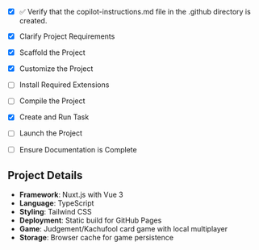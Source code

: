 <!-- Judgement Card Game - Nuxt.js Project -->

- [x] ✅ Verify that the copilot-instructions.md file in the .github directory is created.

- [x] Clarify Project Requirements
	<!-- ✅ COMPLETED: Creating Nuxt.js web app for Judgement card game with Vue 3, TypeScript, Tailwind CSS -->

- [x] Scaffold the Project
	<!-- ✅ COMPLETED: Created basic Nuxt.js project structure -->
	<!-- ✅ COMPLETED: Created initial components for game setup, player input, game board, and scoreboard -->
	<!-- Create Nuxt.js project with required dependencies -->

- [x] Customize the Project
	<!-- ✅ COMPLETED: Created game types and interfaces -->
	<!-- ✅ COMPLETED: Built core game logic in composables/useGame.ts -->
	<!-- ✅ COMPLETED: Enhanced GameSetup.vue with player management and scoring options -->
	<!-- ✅ COMPLETED: Built comprehensive GameBoard.vue with bidding and playing phases -->
	<!-- ✅ COMPLETED: Created PlayingCard.vue component for card display -->
	<!-- ✅ COMPLETED: Built GameResults.vue with final standings and statistics -->
	<!-- ✅ COMPLETED: Implemented game logic, components, and styling -->

- [ ] Install Required Extensions
	<!-- Install any needed VS Code extensions -->

- [ ] Compile the Project
	<!-- ✅ COMPLETED: Dependencies installed (with minor permission issues) -->
	<!-- Install dependencies and resolve any issues -->

- [x] Create and Run Task
	<!-- ✅ COMPLETED: Created development server task -->
	<!-- Create build and dev tasks -->

- [ ] Launch the Project
	<!-- ⚠️ IN PROGRESS: Development server has permission issues with .nuxt directory -->
	<!-- Run development server -->

- [ ] Ensure Documentation is Complete
	<!-- Update README.md and clean up instructions -->

## Project Details
- **Framework**: Nuxt.js with Vue 3
- **Language**: TypeScript
- **Styling**: Tailwind CSS
- **Deployment**: Static build for GitHub Pages
- **Game**: Judgement/Kachufool card game with local multiplayer
- **Storage**: Browser cache for game persistence
